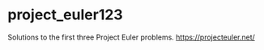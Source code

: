 project_euler123
================

Solutions to the first three Project Euler problems. https://projecteuler.net/
